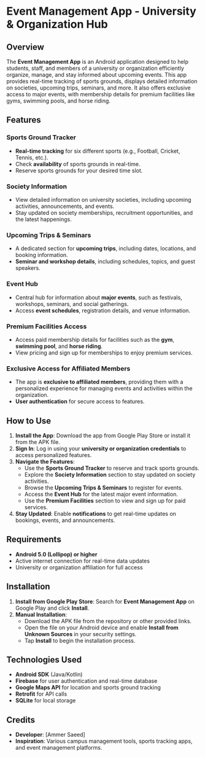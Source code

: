 # Event Management App - University & Organization Hub

## Overview
The **Event Management App** is an Android application designed to help students, staff, and members of a university or organization efficiently organize, manage, and stay informed about upcoming events. This app provides real-time tracking of sports grounds, displays detailed information on societies, upcoming trips, seminars, and more. It also offers exclusive access to major events, with membership details for premium facilities like gyms, swimming pools, and horse riding.

## Features

### **Sports Ground Tracker**
- **Real-time tracking** for six different sports (e.g., Football, Cricket, Tennis, etc.).
- Check **availability** of sports grounds in real-time.
- Reserve sports grounds for your desired time slot.

### **Society Information**
- View detailed information on university societies, including upcoming activities, announcements, and events.
- Stay updated on society memberships, recruitment opportunities, and the latest happenings.

### **Upcoming Trips & Seminars**
- A dedicated section for **upcoming trips**, including dates, locations, and booking information.
- **Seminar and workshop details**, including schedules, topics, and guest speakers.

### **Event Hub**
- Central hub for information about **major events**, such as festivals, workshops, seminars, and social gatherings.
- Access **event schedules**, registration details, and venue information.

### **Premium Facilities Access**
- Access paid membership details for facilities such as the **gym**, **swimming pool**, and **horse riding**.
- View pricing and sign up for memberships to enjoy premium services.

### **Exclusive Access for Affiliated Members**
- The app is **exclusive to affiliated members**, providing them with a personalized experience for managing events and activities within the organization.
- **User authentication** for secure access to features.

## How to Use

1. **Install the App**: Download the app from Google Play Store or install it from the APK file.
2. **Sign In**: Log in using your **university or organization credentials** to access personalized features.
3. **Navigate the Features**: 
   - Use the **Sports Ground Tracker** to reserve and track sports grounds.
   - Explore the **Society Information** section to stay updated on society activities.
   - Browse the **Upcoming Trips & Seminars** to register for events.
   - Access the **Event Hub** for the latest major event information.
   - Use the **Premium Facilities** section to view and sign up for paid services.
4. **Stay Updated**: Enable **notifications** to get real-time updates on bookings, events, and announcements.

## Requirements
- **Android 5.0 (Lollipop) or higher**
- Active internet connection for real-time data updates
- University or organization affiliation for full access

## Installation
1. **Install from Google Play Store**: Search for **Event Management App** on Google Play and click **Install**.
2. **Manual Installation**:
   - Download the APK file from the repository or other provided links.
   - Open the file on your Android device and enable **Install from Unknown Sources** in your security settings.
   - Tap **Install** to begin the installation process.

## Technologies Used
- **Android SDK** (Java/Kotlin)
- **Firebase** for user authentication and real-time database
- **Google Maps API** for location and sports ground tracking
- **Retrofit** for API calls
- **SQLite** for local storage



## Credits
- **Developer**: [Ammer Saeed]
- **Inspiration**: Various campus management tools, sports tracking apps, and event management platforms.
